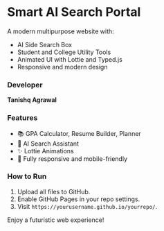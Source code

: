 # Smart AI Search Portal

A modern multipurpose website with:
- AI Side Search Box
- Student and College Utility Tools
- Animated UI with Lottie and Typed.js
- Responsive and modern design

### Developer
**Tanishq Agrawal**

### Features
- 📚 GPA Calculator, Resume Builder, Planner
- 🤖 AI Search Assistant
- ✨ Lottie Animations
- 🎨 Fully responsive and mobile-friendly

### How to Run
1. Upload all files to GitHub.
2. Enable GitHub Pages in your repo settings.
3. Visit `https://yourusername.github.io/yourrepo/`.

Enjoy a futuristic web experience!
